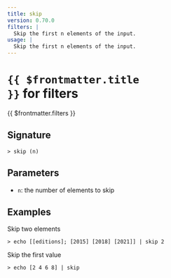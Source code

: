 ```yaml
---
title: skip
version: 0.70.0
filters: |
  Skip the first n elements of the input.
usage: |
  Skip the first n elements of the input.
---
```


# <code>{{ $frontmatter.title }}</code> for filters

<div class='command-title'>{{ $frontmatter.filters }}</div>

## Signature

```> skip (n)```

## Parameters

 -  `n`: the number of elements to skip

## Examples

Skip two elements
```shell
> echo [[editions]; [2015] [2018] [2021]] | skip 2
```

Skip the first value
```shell
> echo [2 4 6 8] | skip
```
